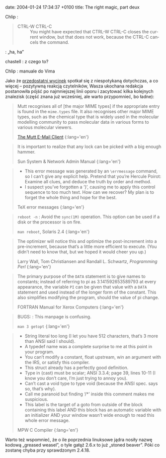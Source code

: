 date: 2004-01-24 17:34:37 +0100
title: The right magic, part deux

Chlip
: <blockquote lang='en'><dl><dt>CTRL-W CTRL-C</dt><dd>You might have expected that CTRL-W CTRL-C closes the current window, but that does not work, because the CTRL-C cancels the command.</dd></dl></blockquote>
: „ha, ha”

chastell
: z czego to?

Chlip
: manuale do Vima

Jako że [przedostatni wycinek](1074104312 'The right magic') spotkał się z niespotykaną dotychczas, a co więcej – pozytywną reakcją czytelników, Wasza ukochana redakcja postanowiła pójść po najmniejszej linii oporu i zacytować kilka kolejnych znalezisk (część znana już wcześniej, ale warto przypomnieć, bo ładne):

> Mutt recognises all of [the major MIME types] if the appropriate entry is found in the `mime.types` file. It also recognises other major MIME types, such as the chemical type that is widely used in the molecular modelling community to pass molecular data in various forms to various molecular viewers.
>
> [The Mutt E-Mail Client](http://www.mutt.org/doc/manual/manual-5.html#ss5.2 '5.2 MIME Type configuration with mime.types')
{:lang='en'}

> It is important to realize that any lock can be picked with a big enough hammer.
>
> Sun System & Network Admin Manual
{:lang='en'}

> * This error message was generated by an `\errmessage` command, so I can’t give any explicit help. Pretend that you’re Hercule Poirot: Examine all clues, and deduce the truth by order and method.
> * I suspect you’ve forgotten a ‘}’, causing me to apply this control sequence to too much text. How can we recover? My plan is to forget the whole thing and hope for the best.
>
> TeX error messages
{:lang='en'}

> `reboot -n`
> : Avoid the `sync(1M)` operation. This option can be used if a disk or the processor is on fire.
>
> `man reboot`, Solaris 2.4
{:lang='en'}

> The optimizer will notice this and optimize the post-increment into a pre-increment, because that’s a little more efficient to execute. (You didn’t need to know that, but we hoped it would cheer you up.)
>
> Larry Wall, Tom Christiansen and Randall L. Schwartz, <cite>Programming Perl</cite>
{:lang='en'}

> The primary purpose of the `DATA` statement is to give names to constants; instead of referring to pi as 3.141592653589793 at every appearance, the variable `PI` can be given that value with a `DATA` statement and used instead of the longer form of the constant. This also simplifies modifying the program, should the value of pi change.
>
> FORTRAN Manual for Xerox Computers
{:lang='en'}

> BUGS:
> : This manpage is confusing.
>
> `man 3 getopt`
{:lang='en'}

> * String literal too long (I let you have 512 characters, that’s 3 more than ANSI said I should).
> * A typedef name was a complete surprise to me at this point in your program.
> * You can’t modify a constant, float upstream, win an argument with the IRS, or satisfy this compiler.
> * This struct already has a perfectly good definition.
> * Type in (cast) must be scalar; ANSI 3.3.4; page 39, lines 10-11 (I know you don’t care, I’m just trying to annoy you).
> * Can’t cast a void type to type void (because the ANSI spec. says so, that’s why).
> * Call me paranoid but finding ‘/*’ inside this comment makes me suspicious.
> * This label is the target of a goto from outside of the block containing this label AND this block has an automatic variable with an initializer AND your window wasn’t wide enough to read this whole error message.
>
> MPW C Compiler
{:lang='en'}

Warto też wspomnieć, że o ile poprzednia linuksowe jądra nosiły nazwę kodową „greased weasel”, o tyle gałąź 2.6.x to już „stoned beaver”. Póki co zostanę chyba przy sprawdzonym 2.4.18.
